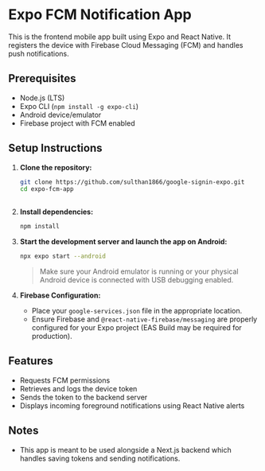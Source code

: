 # Expo FCM Notification App

This is the frontend mobile app built using Expo and React Native. It registers the device with Firebase Cloud Messaging (FCM) and handles push notifications.

## Prerequisites

- Node.js (LTS)
- Expo CLI (`npm install -g expo-cli`)
- Android device/emulator
- Firebase project with FCM enabled

## Setup Instructions

1. **Clone the repository:**

   ```bash
   git clone https://github.com/sulthan1866/google-signin-expo.git
   cd expo-fcm-app
  

2. **Install dependencies:**

   ```bash
   npm install
   ```

3. **Start the development server and launch the app on Android:**

   ```bash
   npx expo start --android
   ```

   > Make sure your Android emulator is running or your physical Android device is connected with USB debugging enabled.

4. **Firebase Configuration:**

   * Place your `google-services.json` file in the appropriate location.
   * Ensure Firebase and `@react-native-firebase/messaging` are properly configured for your Expo project (EAS Build may be required for production).

## Features

* Requests FCM permissions
* Retrieves and logs the device token
* Sends the token to the backend server
* Displays incoming foreground notifications using React Native alerts

## Notes

* This app is meant to be used alongside a Next.js backend which handles saving tokens and sending notifications.
